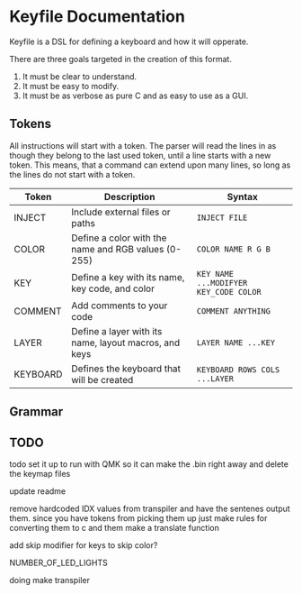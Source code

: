# Keyfile Documentation
Keyfile is a DSL for defining a keyboard and how it will opperate.

There are three goals targeted in the creation of this format.
1. It must be clear to understand.
2. It must be easy to modify.
3. It must be as verbose as pure C and as easy to use as a GUI.

## Tokens
All instructions will start with a token. The parser will read the lines in as though they belong to the last used token, until a line starts with a new token. This means, that a command can extend upon many lines, so long as the lines do not start with a token.

| Token    | Description                                           | Syntax                                           |
|----------|-------------------------------------------------------|--------------------------------------------------|
| INJECT   | Include external files or paths                       | `INJECT FILE`                                    |
| COLOR    | Define a color with the name and RGB values (0-255)   | `COLOR NAME R G B`                               |
| KEY      | Define a key with its name, key code, and color       | `KEY NAME ...MODIFYER KEY_CODE COLOR`            |
| COMMENT  | Add comments to your code                             | `COMMENT ANYTHING`                               |
| LAYER    | Define a layer with its name, layout macros, and keys | `LAYER NAME ...KEY`                              |
| KEYBOARD | Defines the keyboard that will be created             | `KEYBOARD ROWS COLS ...LAYER`                    |

## Grammar


## TODO
todo
set it up to run with QMK so it can make the .bin right away and delete the keymap files

update readme

remove hardcoded IDX values from transpiler and have the sentenes output them. since you have tokens from picking them up just make rules for converting them to c and them make a translate function

add skip modifier for keys to skip color?

NUMBER_OF_LED_LIGHTS

doing
make transpiler

